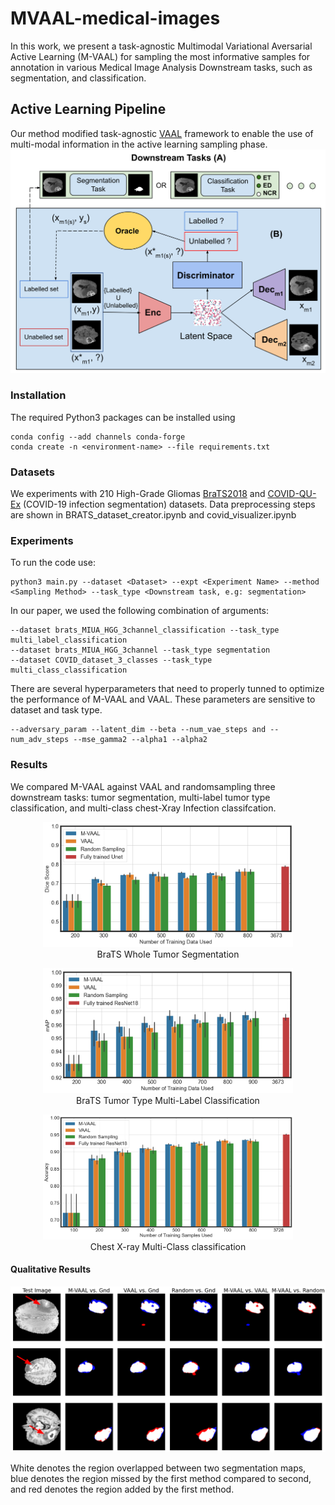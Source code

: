 # MVAAL-medical-images
In this work, we present a task-agnostic Multimodal Variational Aversarial Active Learning (M-VAAL) for sampling the most informative samples for annotation in various Medical Image Analysis Downstream tasks, such as segmentation, and classification.

## Active Learning Pipeline
Our method modified task-agnostic [VAAL](https://github.com/sinhasam/vaal) framework to enable the use of multi-modal information in the active learning sampling phase.
![pipeline](images/MVAAL_final.png)


### Installation
The required Python3 packages can be installed using 
```
conda config --add channels conda-forge
conda create -n <environment-name> --file requirements.txt
```

### Datasets 
We experiments with 210 High-Grade Gliomas [BraTS2018](https://www.kaggle.com/datasets/sanglequang/brats2018?select=MICCAI_BraTS_2018_Data_Training) and [COVID-QU-Ex](https://www.kaggle.com/datasets/cf77495622971312010dd5934ee91f07ccbcfdea8e2f7778977ea8485c1914df?select=Infection+Segmentation+Data) (COVID-19 infection
segmentation)   datasets. Data preprocessing steps are shown in BRATS_dataset_creator.ipynb and covid_visualizer.ipynb


### Experiments
To run the code use:
```
python3 main.py --dataset <Dataset> --expt <Experiment Name> --method <Sampling Method> --task_type <Downstream task, e.g: segmentation>
```

In our paper, we used the following combination of arguments:
```
--dataset brats_MIUA_HGG_3channel_classification --task_type multi_label_classification 
--dataset brats_MIUA_HGG_3channel --task_type segmentation
--dataset COVID_dataset_3_classes --task_type multi_class_classification

```

There are several hyperparameters that need to properly tunned to optimize the performance of M-VAAL and VAAL. These parameters are sensitive to dataset and task type.
```
--adversary_param --latent_dim --beta --num_vae_steps and --num_adv_steps --mse_gamma2 --alpha1 --alpha2
```



### Results

We compared M-VAAL against VAAL and randomsampling three downstream tasks: tumor segmentation, multi-label tumor type classification, and multi-class chest-Xray Infection classifcation.
<p align="center">
<img src="images/brats_seg.png"  width="400" height="200" /><br>
BraTS Whole Tumor Segmentation
</p>

<p align="center">
<img src="images/brats_cls.png"  width="400" height="200" /><br>
BraTS Tumor Type Multi-Label Classification
</p>

<p align="center">
<img src="images/covid_cls.png"  width="400" height="200" /><br>
Chest X-ray Multi-Class classification
</p>

#### Qualitative Results
![brats_seg_comparison](images/comparison.png)

White denotes the region overlapped between two segmentation maps, blue denotes the region missed by the first method compared to second, and red denotes the region added by the first method. 



